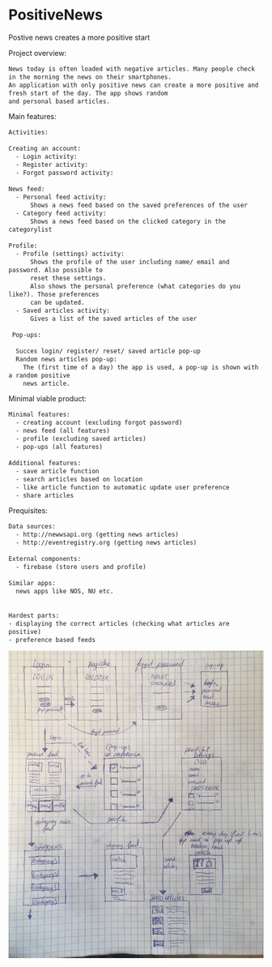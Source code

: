 # PositiveNews

Postive news creates a more positive start

  Project overview:

    News today is often loaded with negative articles. Many people check in the morning the news on their smartphones.
    An application with only positive news can create a more positive and fresh start of the day. The app shows random
    and personal based articles. 

  Main features:
  
    Activities:
    
    Creating an account:
      - Login activity: 
      - Register activity:
      - Forgot password activity:
    
    News feed:
      - Personal feed activity:
          Shows a news feed based on the saved preferences of the user
      - Category feed activity:
          Shows a news feed based on the clicked category in the categorylist
          
    Profile:
      - Profile (settings) activity:
          Shows the profile of the user including name/ email and password. Also possible to
          reset these settings.
          Also shows the personal preference (what categories do you like?). Those preferences 
          can be updated.
      - Saved articles activity:
          Gives a list of the saved articles of the user
      
     Pop-ups:
     
      Succes login/ register/ reset/ saved article pop-up
      Random news articles pop-up:
        The (first time of a day) the app is used, a pop-up is shown with a random positive 
        news article. 
  
  Minimal viable product:
    
    Minimal features:
      - creating account (excluding forgot password)
      - news feed (all features)
      - profile (excluding saved articles)
      - pop-ups (all features)
    
    Additional features:
      - save article function
      - search articles based on location
      - like article function to automatic update user preference
      - share articles 
     
  Prequisites:
    
    Data sources:
      - http://newwsapi.org (getting news articles)
      - http://eventregistry.org (getting news articles)
    
    External components:
      - firebase (store users and profile)
      
    Similar apps:
      news apps like NOS, NU etc. 
      
  
    Hardest parts:
    - displaying the correct articles (checking what articles are positive) 
    - preference based feeds 
    
    
![Alt text](https://github.com/thymenyj/PositiveNews/blob/master/IMG-4820.jpg)

 
